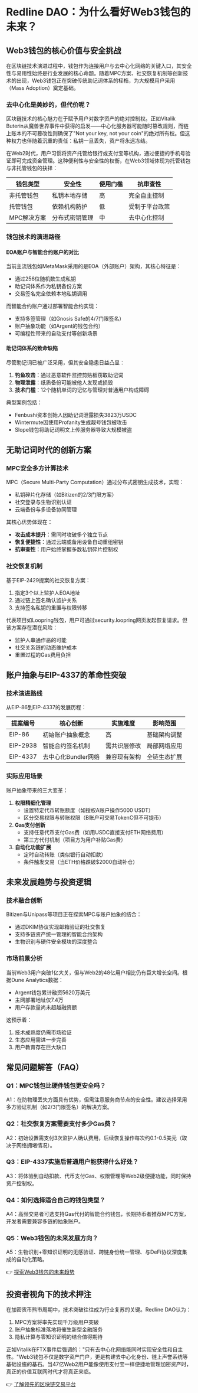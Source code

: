 # Redline DAO：为什么看好Web3钱包的未来？

## Web3钱包的核心价值与安全挑战

在区块链技术演进过程中，钱包作为连接用户与去中心化网络的关键入口，其安全性与易用性始终是行业发展的核心命题。随着MPC方案、社交恢复机制等创新技术的出现，Web3钱包正在突破传统助记词体系的桎梏，为大规模用户采用（Mass Adoption）奠定基础。

### 去中心化是美妙的，但代价呢？

区块链技术的核心魅力在于赋予用户对数字资产的绝对控制权。正如Vitalik Buterin从魔兽世界事件中获得的启发——中心化服务器可能随时篡改规则，而链上账本的不可篡改性则确保了"Not your key, not your coin"的绝对所有权。但这种权力也伴随着沉重的责任：私钥一旦丢失，资产将永远冻结。

在Web2时代，用户习惯将资产托管给银行或支付宝等机构，通过便捷的手机号验证即可完成资金管理。这种便利性与安全性的权衡，在Web3领域体现为托管钱包与非托管钱包的抉择：

| 钱包类型       | 安全性           | 使用门槛 | 抗审查性       |
|----------------|------------------|----------|----------------|
| 非托管钱包     | 私钥本地存储     | 高       | 完全自主控制   |
| 托管钱包       | 依赖机构防护     | 低       | 受制于平台政策 |
| MPC解决方案    | 分布式密钥管理   | 中       | 去中心化控制   |

### 钱包技术的演进路径

#### EOA账户与智能合约账户的对比

当前主流钱包如MetaMask采用的是EOA（外部账户）架构，其核心特征是：
- 通过256位随机数生成私钥
- 助记词体系作为私钥备份方案
- 交易签名完全依赖本地私钥调用

而智能合约账户通过部署智能合约实现：
- 支持多签管理（如Gnosis Safe的4/7门限签名）
- 账户抽象功能（如Argent的钱包合约）
- 可编程性带来的自动支付等创新场景

#### 助记词体系的致命缺陷

尽管助记词已被广泛采用，但其安全隐患日益凸显：
1. **钓鱼攻击**：通过恶意软件监控剪贴板窃取助记词
2. **物理泄露**：纸质备份可能被他人发现或损毁
3. **技术门槛**：12个随机单词的记忆与管理对普通用户构成障碍

典型案例包括：
- Fenbushi资本创始人因助记词泄露损失3823万USDC
- Wintermute因使用Profanity生成靓号钱包被攻击
- Slope钱包将助记词明文上传服务器导致大规模被盗

## 无助记词时代的创新方案

### MPC安全多方计算技术

MPC（Secure Multi-Party Computation）通过分布式密钥生成技术，实现：
- 私钥碎片化存储（如Bitizen的2/3门限方案）
- 社交登录与生物识别认证
- 云端备份与多设备协同管理

其核心优势体现在：
- **攻击成本提升**：需同时攻破多个独立节点
- **恢复便捷性**：通过云端或备用设备自动重组密钥
- **抗审查性**：用户始终掌握多数私钥碎片控制权

### 社交恢复机制

基于EIP-2429提案的社交恢复方案：
1. 指定3个以上监护人EOA地址
2. 通过链上签名确认监护关系
3. 支持签名私钥的重置与权限转移

代表项目如Loopring钱包，用户可通过security.loopring网页发起恢复请求。但该方案存在潜在风险：
- 监护人串通作恶的可能
- 社交关系链的动态维护成本
- 重置过程的Gas费用负担

## 账户抽象与EIP-4337的革命性突破

### 技术演进路线

从EIP-86到EIP-4337的发展历程：

| 提案编号   | 核心创新                     | 实施难度       | 影响范围       |
|------------|------------------------------|----------------|----------------|
| EIP-86     | 初始账户抽象概念             | 高             | 基础架构调整   |
| EIP-2938   | 智能合约签名机制             | 需共识层修改   | 局部网络应用   |
| EIP-4337   | 去中心化Bundler网络          | 兼容现有架构   | 全链生态扩展   |

### 实际应用场景

账户抽象带来的三大变革：
1. **权限精细化管理**
   - 设置特定代币转账额度（如授权A账户操作5000 USDT）
   - 区分交易权限与转账权限（B账户可交易TokenC但不可提币）
2. **Gas支付创新**
   - 支持任意代币支付Gas费（如用USDC直接支付ETH网络费用）
   - 第三方代付机制（项目方为用户补贴Gas费）
3. **自动化功能扩展**
   - 定时自动转账（类似银行自动扣款）
   - 条件触发交易（当ETH价格跌破$2000自动补仓）

## 未来发展趋势与投资逻辑

### 技术融合创新

Bitizen与Unipass等项目正在探索MPC与账户抽象的结合：
- 通过DKIM协议实现邮箱验证的社交恢复
- 支持多链资产统一管理的智能合约架构
- 生物识别与硬件安全模块的深度整合

### 市场前景分析

当前Web3用户突破1亿大关，但与Web2的48亿用户相比仍有巨大增长空间。根据Dune Analytics数据：
- Argent钱包累计融资5620万美元
- 主网部署地址仅7.4万
- 用户存款量尚未超越融资额

这预示着：
1. 技术成熟度仍需市场验证
2. 生态应用需进一步完善
3. 用户教育存在巨大缺口

## 常见问题解答（FAQ）

### Q1：MPC钱包比硬件钱包更安全吗？
A1：在防物理丢失方面具有优势，但需注意服务商节点的安全性。建议选择采用多方验证机制（如2/3门限签名）的解决方案。

### Q2：社交恢复方案需要支付多少Gas费？
A2：初始设置需支付3次监护人确认费用，后续恢复操作每次约0.1-0.5美元（取决于网络拥堵情况）。

### Q3：EIP-4337实施后普通用户能获得什么好处？
A3：将体验到自动扣款、代币支付Gas、权限管理等Web2级便捷功能，同时保持资产控制权。

### Q4：如何选择适合自己的钱包类型？
A4：高频交易者可选支持Gas代付的智能合约钱包，长期持币者推荐MPC方案，开发者需要兼容多链的抽象账户。

### Q5：Web3钱包的未来发展方向？
A5：生物识别+零知识证明的无感验证、跨链身份统一管理、与DeFi协议深度集成的自动化策略。

👉 [探索Web3钱包的未来趋势](https://bit.ly/okx_welcome)

## 投资者视角下的技术押注

在加密货币熊市周期中，技术突破往往成为行业复苏的关键。Redline DAO认为：
1. MPC方案将率先实现千万级用户突破
2. 账户抽象标准落地将催生新型金融服务
3. 隐私计算与零知识证明的结合值得期待

正如Vitalik在FTX事件后强调的："只有去中心化网络能同时实现安全性和自主性。"Web3钱包不仅是数字资产门户，更是构建去中心化身份、链上声誉系统等基础设施的基石。当47亿Web2用户能像使用支付宝一样便捷地管理加密资产时，真正的价值互联网时代才将真正来临。

👉 [了解领先的区块链交易平台](https://bit.ly/okx_welcome)